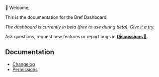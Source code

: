 👋 Welcome,

This is the documentation for the Bref Dashboard.

*The dashboard is currently in beta (free to use during beta). [Give it a try](https://download.dashboard.bref.sh/).*

Ask questions, request new features or report bugs in [**Discussions 💬**](https://github.com/brefphp/dashboard/discussions).

## Documentation

- [Changelog](change-log.md)
- [Permissions](Permissions.md)
